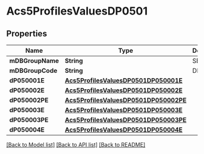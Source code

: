 # Acs5ProfilesValuesDP0501

## Properties
Name | Type | Description | Notes
------------ | ------------- | ------------- | -------------
**mDBGroupName** | **String** | SEX | 
**mDBGroupCode** | **String** | DP0501 | 
**dP050001E** | [**Acs5ProfilesValuesDP0501DP050001E**](Acs5ProfilesValuesDP0501DP050001E.md) |  | 
**dP050002E** | [**Acs5ProfilesValuesDP0501DP050002E**](Acs5ProfilesValuesDP0501DP050002E.md) |  | 
**dP050002PE** | [**Acs5ProfilesValuesDP0501DP050002PE**](Acs5ProfilesValuesDP0501DP050002PE.md) |  | 
**dP050003E** | [**Acs5ProfilesValuesDP0501DP050003E**](Acs5ProfilesValuesDP0501DP050003E.md) |  | 
**dP050003PE** | [**Acs5ProfilesValuesDP0501DP050003PE**](Acs5ProfilesValuesDP0501DP050003PE.md) |  | 
**dP050004E** | [**Acs5ProfilesValuesDP0501DP050004E**](Acs5ProfilesValuesDP0501DP050004E.md) |  | 

[[Back to Model list]](../README.md#documentation-for-models) [[Back to API list]](../README.md#documentation-for-api-endpoints) [[Back to README]](../README.md)


